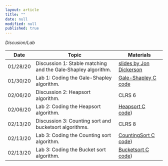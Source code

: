 ```yaml
---
layout: article
title: ""
date: null
modified: null
published: true
---
```


*Discusion/Lab*

Date | Topic | Materials |
-----|---------| --------------------|
01/28/20 | Discussion 1: Stable matching and the Gale‐Shapley algorithm.  |  [slides by Jon Dickerson](http://www.cs.cmu.edu/~arielpro/15896s16/slides/896s16-16.pdf) |
01/30/20 | Lab 1: Coding the Gale-Shapley algorithm.  | [Gale-Shapley C code](https://medium.com/@lsc830621/algorithm-stable-matching-problem-implementation-using-c-b40c6c6fc71a) |
02/06/20 | Discussion 2: Heapsort algorithm.  |  CLRS 6
02/06/20 | Lab 2: Coding the Heapsort algorithm.  | [Heapsort C code](http://enee351.github.io/discussion/heapsort.c)) |
02/13/20 | Discussion 3: Counting sort and bucketsort algorithms.  |  CLRS 8
02/13/20 | Lab 3: Coding the Counting sort algorithm.  | [CountingSort C code](http://enee351.github.io/discussion/countingsort.c)) |
02/13/20 | Lab 3: Coding the Bucket sort algorithm.  | [Bucketsort C code](http://enee351.github.io/discussion/bucketsort.c)) |
